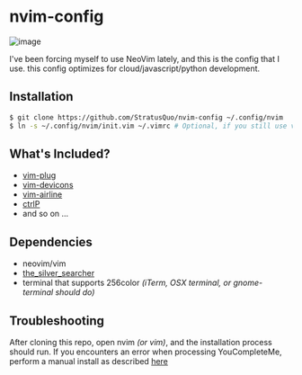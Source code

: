 # nvim-config

![image](https://github.com/StratusQuo/nvim-config/assets/126071859/05908f66-67b4-4fc8-b800-cb66e7cf524b)

I've been forcing myself to use NeoVim lately, and this is the config that I use.
this config optimizes for cloud/javascript/python development.

## Installation

```sh
$ git clone https://github.com/StratusQuo/nvim-config ~/.config/nvim
$ ln -s ~/.config/nvim/init.vim ~/.vimrc # Optional, if you still use vim
```

## What's Included?

* [vim-plug](https://github.com/junegunn/vim-plug)
* [vim-devicons](https://github.com/ryanoasis/vim-devicons)
* [vim-airline](https://github.com/vim-airline/vim-airline)
* [ctrlP](https://github.com/ctrlpvim/ctrlp.vim)
* and so on ...

## Dependencies

* neovim/vim
* [the_silver_searcher](https://github.com/ggreer/the_silver_searcher)
* terminal that supports 256color _(iTerm, OSX terminal, or gnome-terminal should do)_

## Troubleshooting

After cloning this repo, open nvim _(or vim)_, and the installation process should run. If you encounters an error when processing YouCompleteMe, perform a manual install as described [here](https://github.com/Valloric/YouCompleteMe#installation)
